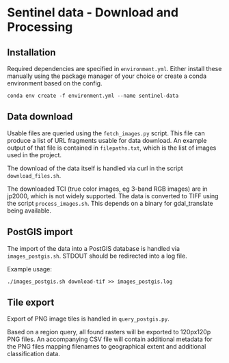 # Sentinel data - Download and Processing

## Installation

Required dependencies are specified in `environment.yml`. Either install these
manually using the package manager of your choice or create a conda environment
based on the config.

```
conda env create -f environment.yml --name sentinel-data
```

## Data download

Usable files are queried using the `fetch_images.py` script. This file can
produce a list of URL fragments usable for data download. An example output
of that file is contained in `filepaths.txt`, which is the list of images
used in the project.

The download of the data itself is handled via curl in the script
`download_files.sh`.

The downloaded TCI (true color images, eg 3-band RGB images) are in jp2000,
which is not widely supported. The data is converted to TIFF using the script
`process_images.sh`. This depends on a binary for gdal_translate being
available.

## PostGIS import

The import of the data into a PostGIS database is handled via
`images_postgis.sh`. STDOUT should be redirected into a log file.

Example usage:

```
./images_postgis.sh download-tif >> images_postgis.log
```

## Tile export

Export of PNG image tiles is handled in `query_postgis.py`.

Based on a region query, all found rasters will be exported to 120px120p PNG
files. An accompanying CSV file will contain additional metadata for the PNG
files mapping filenames to geographical extent and additional classification
data.
